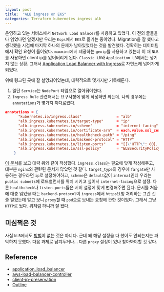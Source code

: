 ```yaml
---
layout: post
title:  "ALB ingress on EKS"
categories: Terraform kubernetes ingress alb
---
```


운영하고 있는 서비스에서 `Network Load Balncer`를 사용하고 있었다. 이 전의 글들을 다 읽었다면 알겠지만 우리는 `Kops`에서 `EKS`로 옮기는 중이었다. Migration을 잘 했다고 생각했을 시점에 마지막 하나의 문제가 남아있었다는 것을 발견했다. 정확히는 데이터팀에서 확인 요청이 들어왔다. `maxmind`에서 제공하는 `geoip`를 사용하고 있는데 이 때 `NLB`를 사용하면 client ip를 잃어버리게 된다. `Classic LB`와 `Application LB`에서는 생기지 않는 상황. 그래서 [Application Load Balancer with Ingress](application_load_balancer)로 자연스레 넘어가게 되었다.

위에 링크된 곳에 잘 설명되어있는데, 대략적으로 몇가지만 기록해둔다.

1. 일단 `Service`는 `NodePort` 타입으로 열어둬야한다.
2. `Ingress Rule` 관련해서는 요구사항에 맞게 작성하면 되는데, 나의 경우에는 `annotations`가 몇가지 까다로웠다.

```json
annotations = {
      "kubernetes.io/ingress.class"                = "alb"                                                                                                 // alb
      "alb.ingress.kubernetes.io/target-type"      = "ip"                                                                                                  // fargate
      "alb.ingress.kubernetes.io/scheme"           = "internet-facing"                                                                                     // public subnets
      "alb.ingress.kubernetes.io/certificate-arn"  = each.value.ssl_cert_arn                                                                               // cert
      "alb.ingress.kubernetes.io/healthcheck-path" = "/ping"                                                                                    // health check
      "alb.ingress.kubernetes.io/backend-protocol" = "HTTP"                                                                                                // traffics route to pod 
      "alb.ingress.kubernetes.io/listen-ports"     = "[{\"HTTP\": 80}, {\"HTTPS\": 443 }, {\"HTTPS\": ${var.my_port}}]"                                    // listeners
      "alb.ingress.kubernetes.io/ssl-policy"       = "ELBSecurityPolicy-TLS-1-1-2017-01"                                                                   // SSL policy. there is default policy though.
    }
```

[이 문서](aws-load-balancer-controller)를 보고 대략 위와 같이 작성했다. `ingress.class`는 필요에 맞게 작성해주고, 대부분 `nginx`와 관련된 문서가 많았던 것 같다. `target_type`의 경우에 `fargate`만 사용하는 경우라면 `ip`로 설정해야하고, `scheme`은 `default`값이 `internal`인데 우리는 `public subnets`에 로드밸런서를 위치 시키고 싶어서 `internet-facing`으로 설정. 다른 `healthcheck`나 `listen-ports`들은 서버 설정에 맞게 변경해주면 된다. 문서를 처음에 대충 읽었을 때는 `backend-protocol`이 `ingress`에서 `https`요청 처리하는 그런 건 줄 알았는데 알고 보니 `proxy`할 때 `pod`으로 보내는 요청에 관한 것이었다. 그래서 그냥 `HTTP`로 뒀다. 위처럼 하니까 잘 됐다.

## 미심쩍은 것

사실 `NLB`에서도 [방법][client-ip-preservation]이 없는 것은 아니다. 근데 왜 해당 설정을 다 했어도 안되는지는 파악하지 못했다. 다음 과제로 남겨두거나... 다른 `proxy` 설정이 있나 찾아봐야할 것 같다.

## Reference

- [application_load_balancer][application_load_balancer]
- [aws-load-balancer-controller][aws-load-balancer-controller]
- [client-ip-preservation][client-ip-preservation]
- [Outline][overview]

[application_load_balancer]: https://docs.aws.amazon.com/eks/latest/userguide/alb-ingress.html
[client-ip-preservation]: https://docs.aws.amazon.com/elasticloadbalancing/latest/network/load-balancer-target-groups.html#client-ip-preservation
[aws-load-balancer-controller]: https://kubernetes-sigs.github.io/aws-load-balancer-controller/v2.1/guide/ingress/annotations/
[overview]: https://www.stacksimplify.com/aws-eks/aws-alb-ingress/learn-aws-alb-ingress-on-aws-eks/